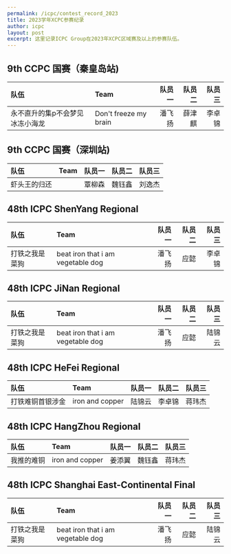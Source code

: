 ```yaml
---
permalink: /icpc/contest_record_2023
title: 2023学年XCPC参赛纪录
author: icpc
layout: post
excerpt: 这里记录ICPC Group在2023年XCPC区域赛及以上的参赛队伍。
---
```


## 9th CCPC 国赛（秦皇岛站)

| 队伍               | Team                  | 队员一 | 队员二 | 队员三 |
|:-----------------|:----------------------|----:|----:|----:|
| 永不直升的集p不会梦见冰冻小海龙 | Don't freeze my brain | 潘飞扬 | 薛津麒 | 李卓锦 |

## 9th CCPC 国赛（深圳站)

| 队伍     | Team | 队员一 | 队员二 | 队员三 |
|:-------|:-----|----:|----:|----:|
| 虾头王的归还 |      | 覃柳森 | 魏钰鑫 | 刘逸杰 |

## 48th ICPC ShenYang Regional

| 队伍      | Team                              | 队员一 | 队员二 | 队员三 |
|:--------|:----------------------------------|----:|----:|----:|
| 打铁之我是菜狗 | beat iron that i am vegetable dog | 潘飞扬 |  应懿 | 李卓锦 |

## 48th ICPC JiNan Regional

| 队伍      | Team                              | 队员一 | 队员二 | 队员三 |
|:--------|:----------------------------------|----:|----:|----:|
| 打铁之我是菜狗 | beat iron that i am vegetable dog | 潘飞扬 |  应懿 | 陆锦云 |

## 48th ICPC HeFei Regional

| 队伍       | Team            | 队员一 | 队员二 | 队员三 |
|:---------|:----------------|----:|----:|----:|
| 打铁难铜首银涉金 | iron and copper | 陆锦云 | 李卓锦 | 蒋玮杰 |

## 48th ICPC HangZhou Regional

| 队伍    | Team            | 队员一 | 队员二 | 队员三 |
|:------|:----------------|----:|----:|----:|
| 我推的难铜 | iron and copper | 姜添翼 | 魏钰鑫 | 蒋玮杰 |

## 48th ICPC Shanghai East-Continental Final

| 队伍      | Team                              | 队员一 | 队员二 | 队员三 |
|:--------|:----------------------------------|----:|----:|----:|
| 打铁之我是菜狗 | beat iron that i am vegetable dog | 潘飞扬 |  应懿 | 陆锦云 |

